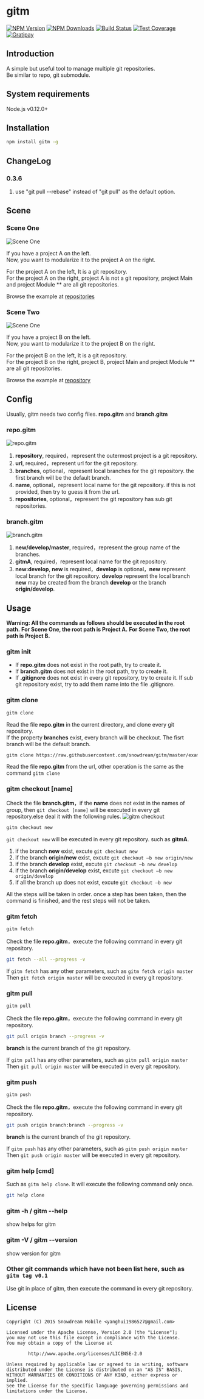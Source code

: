 # gitm  
[![NPM Version][npm-image]][npm-url]
[![NPM Downloads][downloads-image]][downloads-url]
[![Build Status][travis-image]][travis-url]
[![Test Coverage][coveralls-image]][coveralls-url]
[![Gratipay][gratipay-image]][gratipay-url]

## Introduction
A simple but useful tool to manage multiple git repositories.     
Be similar to repo, git submodule.

## System requirements
Node.js v0.12.0+

## Installation
```bash
npm install gitm -g
```

## ChangeLog
###  0.3.6
1. use "git pull --rebase" instead of "git pull" as the default option.


## Scene
### Scene One
![Scene One](https://raw.githubusercontent.com/snowdream/gitm/master/docs/img/workflow0.png)

If you have a project A on the left.          
Now, you want to modularize it to the project A on the right.

For the project A on the left, It is a git repository.        
For the project A on the right, project A is not a git repository, project Main and project Module ** are all git repositories.

Browse the example at [repositories](examples/repositories)

### Scene Two
![Scene One](https://raw.githubusercontent.com/snowdream/gitm/master/docs/img/workflow1.png)

If you have a project B on the left.          
Now, you want to modularize it to the project B on the right.

For the project B on the left, It is a git repository.         
For the project B on the right, project B, project Main and project Module ** are all git repositories.

Browse the example at [repository](examples/repository)

## Config  
Usually, gitm needs two config files. **repo.gitm** and  **branch.gitm**   

### **repo.gitm** 
![repo.gitm](https://raw.githubusercontent.com/snowdream/gitm/master/docs/img/repo.png)

1. **repository**, required，represent the outermost project is a git repository.
1. **url**, required，represent url for the git repository.
1. **branches**, optional，represent local branches for the git repository. the first branch will be the default branch.
1. **name**, optional，represent local name for the git repository. if this is not provided, then try to guess it from the url.
1. **repositories**, optional，represent the git repository has sub git repositories.

### **branch.gitm** 
![branch.gitm](https://raw.githubusercontent.com/snowdream/gitm/master/docs/img/branch.png)

1. **new/develop/master**, required，represent the group name of the branches.
1. **gitmA**, required，represent local name for the git repository.
1. **new:develop**, **new** is required，**develop** is optional，**new** represent local branch for the git repository. **develop** represent the local branch **new** may be created from the branch **develop** or the branch **origin/develop**.

## Usage
**Warning: All the commands as follows should be executed in the root path.**
**For Scene One, the root path is Project A.**
**For Scene Two, the root path is Project B.**

### gitm init   
* If **repo.gitm** does not exist in the root path, try to create it.
* If **branch.gitm** does not exist in the root path, try to create it.
* If **.gitignore** does not exist in every git repository, try to create it. If sub git repository exist, try to add them name into the file .gitignore.

### gitm clone
```bash
gitm clone
```
Read the file **repo.gitm** in the current directory, and clone every git repository.     
If the property **branches** exist, every branch will be checkout. The fisrt branch will be the default branch.

```bash
gitm clone https://raw.githubusercontent.com/snowdream/gitm/master/examples/repository/repo.gitm
```
Read the file **repo.gitm** from the url, other operation is the same as the command `gitm clone`

### gitm checkout [name]

Check the file  **branch.gitm**，if the **name** does not exist in the names of group, then `git checkout [name]` will be executed in every git repository.else deal it with the following rules.
![gitm checkout](https://raw.githubusercontent.com/snowdream/gitm/master/docs/img/checkout.png)
```bash
gitm checkout new
```

`git checkout new` will be executed in every git repository. such as **gitmA**.

1. if the branch **new** exist, excute `git checkout new`
1. if the branch **origin/new** exist, excute `git checkout –b new origin/new`
1. if the branch **develop** exist, excute `git checkout –b new develop`
1. if the branch **origin/develop** exist, excute `git checkout –b new origin/develop`
1. if all the branch up does not exist, excute `git checkout –b new`

All the steps will be taken in order. once a step has been taken, then the command is finished, and the rest steps will not be taken.

### gitm fetch
```bash
gitm fetch
```
Check the file  **repo.gitm**，execute the following command in every git repository.   
```bash
git fetch --all --progress -v
```

If `gitm fetch` has any other parameters, such as `gitm fetch origin master`
Then `git fetch origin master` will be executed in every git repository.

### gitm pull
```bash
gitm pull
```
Check the file  **repo.gitm**，execute the following command in every git repository.   
```bash
git pull origin branch --progress -v
```
**branch** is the current branch of the git repository.

If `gitm pull` has any other parameters, such as `gitm pull origin master`
Then `git pull origin master` will be executed in every git repository.

### gitm push
```bash
gitm push
```
Check the file  **repo.gitm**，execute the following command in every git repository.   
```bash
git push origin branch:branch --progress -v
```
**branch** is the current branch of the git repository.

If `gitm push` has any other parameters, such as `gitm push origin master`
Then `git push origin master` will be executed in every git repository.


### gitm help [cmd]
Such as `gitm help clone`. It will execute the following command only once.
```bash
git help clone
```

### gitm -h  / gitm --help 
show helps for gitm

### gitm -V  / gitm --version 
show version for gitm

###  Other git commands which have not been list here, such as `gitm tag v0.1`
Use git in place of gitm, then execute the command in every git repository. 


## License
```
Copyright (C) 2015 Snowdream Mobile <yanghui1986527@gmail.com>

Licensed under the Apache License, Version 2.0 (the "License");
you may not use this file except in compliance with the License.
You may obtain a copy of the License at

        http://www.apache.org/licenses/LICENSE-2.0

Unless required by applicable law or agreed to in writing, software
distributed under the License is distributed on an "AS IS" BASIS,
WITHOUT WARRANTIES OR CONDITIONS OF ANY KIND, either express or implied.
See the License for the specific language governing permissions and
limitations under the License.
```

[npm-image]: https://img.shields.io/npm/v/gitm.svg
[npm-url]: https://npmjs.org/package/gitm
[travis-image]: https://img.shields.io/travis/snowdream/node-gitm/master.svg
[travis-url]: https://travis-ci.org/snowdream/node-gitm
[coveralls-image]: https://img.shields.io/coveralls/snowdream/node-gitm/master.svg
[coveralls-url]: https://coveralls.io/r/snowdream/node-gitm?branch=master
[downloads-image]: https://img.shields.io/npm/dm/gitm.svg
[downloads-url]: https://npmjs.org/package/gitm
[gratipay-image]: https://img.shields.io/gratipay/snowdream.svg
[gratipay-url]: https://www.gratipay.com/snowdream/
  
